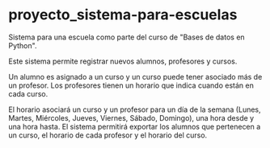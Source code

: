 # proyecto_sistema-para-escuelas
  Sistema para una escuela como parte del curso de "Bases de datos en Python".
  
  Este sistema permite registrar nuevos alumnos, profesores y cursos.  
  
  Un alumno es asignado a un curso y un curso puede tener asociado más de un profesor. 
  Los profesores tienen un horario que indica cuando están en cada curso.  
  
  El horario asociará un curso y un profesor para un día de la semana (Lunes, Martes, Miércoles, Jueves, Viernes, Sábado, Domingo), una hora desde y una hora hasta. 
  El sistema permitirá exportar los alumnos que pertenecen a un curso, el horario de cada profesor y el horario del curso.
